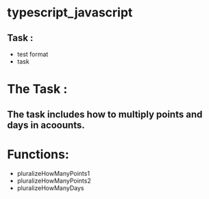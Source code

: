 # typescript_javascript
## Task :
* test format 
* task  

# The Task :
## The task includes how to multiply points and days in  acoounts. 

# Functions:
* pluralizeHowManyPoints1
* pluralizeHowManyPoints2
* pluralizeHowManyDays
